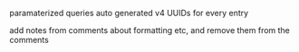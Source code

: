 paramaterized queries
auto generated v4 UUIDs for every entry

add notes from comments about formatting etc, and remove them from the comments